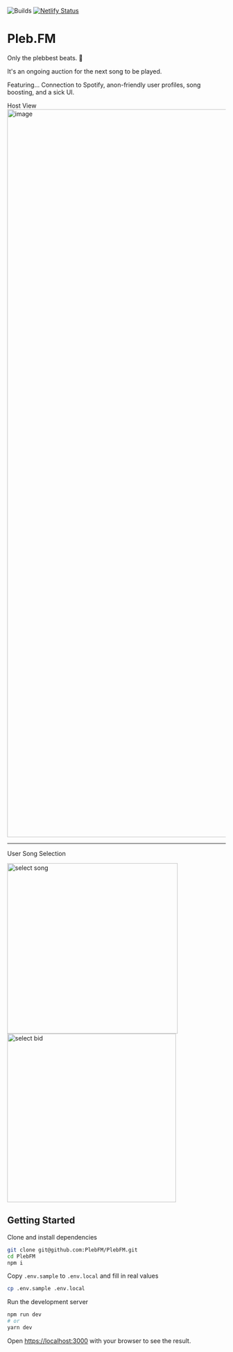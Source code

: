 ![Builds](https://github.com/PlebFM/PlebFM/actions/workflows/build.yaml/badge.svg) [![Netlify Status](https://api.netlify.com/api/v1/badges/c8e78b64-9e0b-482a-96ee-2155db9c4bef/deploy-status)](https://app.netlify.com/sites/pleb-fm/deploys)

# Pleb.FM

Only the plebbest beats. 🎵 

It's an ongoing auction for the next song to be played.

Featuring... Connection to Spotify, anon-friendly user profiles, song boosting, and a sick UI.

Host View
<img width="1679" alt="image" src="https://github.com/PlebFM/PlebFM/assets/43247027/d4c9bccb-e99e-493e-96a5-7e429e90cdd6">


---
User Song Selection

<img width="393" alt="select song" src="https://github.com/PlebFM/PlebFM/assets/43247027/b03c2f3b-1a6d-42c8-bb85-5ec13bc9f8ab">
<img width="389" alt="select bid" src="https://github.com/PlebFM/PlebFM/assets/43247027/4bebc96d-7dc7-4031-91e0-fb45a6a3b3e5">

## Getting Started

Clone and install dependencies
```bash
git clone git@github.com:PlebFM/PlebFM.git
cd PlebFM
npm i
```

Copy `.env.sample` to `.env.local` and fill in real values

```bash
cp .env.sample .env.local
```

Run the development server

```bash
npm run dev
# or
yarn dev
```

Open [https://localhost:3000](https://localhost:3000) with your browser to see the result.
